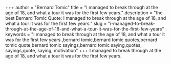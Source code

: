 +++
author = "Bernard Tomic"
title = "I managed to break through at the age of 18, and what a tour it was for the first few years."
description = "the best Bernard Tomic Quote: I managed to break through at the age of 18, and what a tour it was for the first few years."
slug = "i-managed-to-break-through-at-the-age-of-18-and-what-a-tour-it-was-for-the-first-few-years"
keywords = "I managed to break through at the age of 18, and what a tour it was for the first few years.,bernard tomic,bernard tomic quotes,bernard tomic quote,bernard tomic sayings,bernard tomic saying,quotes, sayings,quote, saying, motivation"
+++
I managed to break through at the age of 18, and what a tour it was for the first few years.
